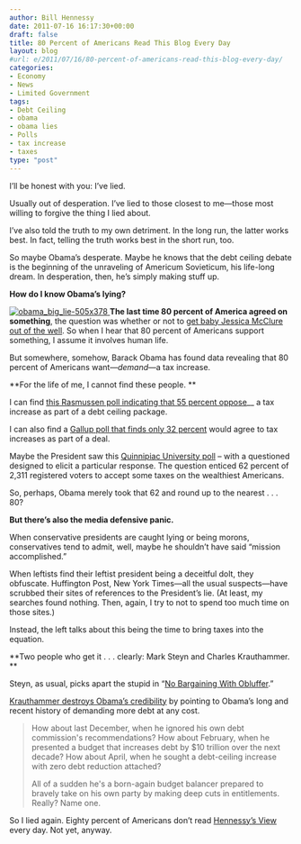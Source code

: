 ```yaml
---
author: Bill Hennessy
date: 2011-07-16 16:17:30+00:00
draft: false
title: 80 Percent of Americans Read This Blog Every Day
layout: blog
#url: e/2011/07/16/80-percent-of-americans-read-this-blog-every-day/
categories:
- Economy
- News
- Limited Government
tags:
- Debt Ceiling
- obama
- obama lies
- Polls
- tax increase
- taxes
type: "post"
---
```


I’ll be honest with you: I’ve lied. 

Usually out of desperation. I’ve lied to those closest to me—those most willing to forgive the thing I lied about. 

I’ve also told the truth to my own detriment. In the long run, the latter works best. In fact, telling the truth works best in the short run, too. 

So maybe Obama’s desperate. Maybe he knows that the debt ceiling debate is the beginning of the unraveling of Americum Sovieticum, his life-long dream. In desperation, then, he’s simply making stuff up. 

**How do I know Obama’s lying?**

[![obama_big_lie-505x378](https://hennessysview.com/wp-content/uploads/2011/07/obama_big_lie-505x378.jpg)
](https://www.carolinapatriots.org/)**The last time 80 percent of America agreed on something**, the question was whether or not to [get baby Jessica McClure out of the well](https://www.people.com/people/archive/article/0,,20193651,00.html). So when I hear that 80 percent of Americans support something, I assume it involves human life. 

But somewhere, somehow, Barack Obama has found data revealing that 80 percent of Americans want—_demand_—a tax increase.

**For the life of me, I cannot find these people. **

I can find [this Rasmussen poll indicating that 55 percent oppose](https://www.newsmax.com/InsideCover/Rasmussen-debt-deal-55percent/2011/07/14/id/403603)__ a tax increase as part of a debt ceiling package. 

I can also find a [Gallup poll that finds only 32 percent](https://www.gallup.com/poll/148472/Deficit-Americans-Prefer-Spending-Cuts-Open-Tax-Hikes.aspx) would agree to tax increases as part of a deal.

Maybe the President saw this [Quinnipiac University poll](https://www.quinnipiac.edu/x1295.xml?ReleaseID=1624) – with a questioned designed to elicit a particular response. The question enticed 62 percent of 2,311 registered voters to accept some taxes on the wealthiest Americans. 

So, perhaps, Obama merely took that 62 and round up to the nearest . . . 80?

**But there’s also the media defensive panic.**

When conservative presidents are caught lying or being morons, conservatives tend to admit, well, maybe he shouldn’t have said “mission accomplished.” 

When leftists find their leftist president being a deceitful dolt, they obfuscate. Huffington Post, New York Times—all the usual suspects—have scrubbed their sites of references to the President’s lie. (At least, my searches found nothing. Then, again, I try to not to spend too much time on those sites.)

Instead, the left talks about this being the time to bring taxes into the equation. 

**Two people who get it . . . clearly: Mark Steyn and Charles Krauthammer. **

Steyn, as usual, picks apart the stupid in “[No Bargaining With Obluffer](https://www.ocregister.com/opinion/government-308436-debt-year.html).”

[Krauthammer destroys Obama’s credibility](https://www.investors.com/NewsAndAnalysis/Article/578331/201107141838/Regime-Change-May-Be-Needed-To-Cut-Deficit.htm) by pointing to Obama’s long and recent history of demanding more debt at any cost. 



>   How about last December, when he ignored his own debt commission's recommendations? How about February, when he presented a budget that increases debt by $10 trillion over the next decade? How about April, when he sought a debt-ceiling increase with zero debt reduction attached?    
> 
> All of a sudden he's a born-again budget balancer prepared to bravely take on his own party by making deep cuts in entitlements. Really? Name one.
> 
> 





So I lied again. Eighty percent of Americans don’t read [Hennessy’s View](https://hennessysview.com/) every day. Not yet, anyway.
